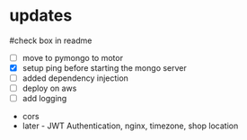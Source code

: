 # updates

#check box in readme

- [ ] move to pymongo to motor
- [x] setup ping before starting the mongo server
- [ ] added dependency injection
- [ ] deploy on aws
- [ ] add logging
- cors
- later - JWT Authentication, nginx, timezone, shop location
